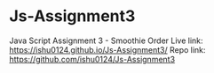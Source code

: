 # Js-Assignment3
Java Script Assignment 3 - Smoothie Order
Live link:
https://ishu0124.github.io/Js-Assignment3/
Repo link:
https://github.com/ishu0124/Js-Assignment3
